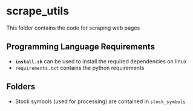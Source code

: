 # scrape_utils

This folder contains the code for scraping web pages

## Programming Language Requirements

* **`install.sh`** can be used to install the required dependencies on linux
* `requirements.txt` contains the python requirements

## Folders

* Stock symbols (used for processing) are contained in `stock_symbols`
